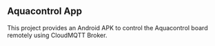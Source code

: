 <h2><strong>Aquacontrol App</strong></h2>

This project provides an Android APK to control the Aquacontrol board remotely using CloudMQTT Broker.
